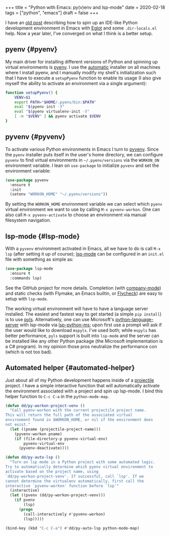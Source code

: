 +++
title = "Python with Emacs: py(v)env and lsp-mode"
date = 2020-02-18
tags = ["python", "emacs"]
draft = false
+++

I have an [old post](@/blog/eglot-python-ide.md) describing how
to spin up an IDE-like Python development environment in Emacs with
[Eglot](https://github.com/joaotavora/eglot) and some `.dir-locals.el`
help. Now a year later, I've converged on what I think is a better
setup.


## pyenv {#pyenv}

My main driver for installing different versions of Python and
spinning up virtual environments is [pyenv](https://github.com/pyenv/pyenv). I use the [automatic](https://github.com/pyenv/pyenv-installer)
installer on all machines where I install pyenv, and I manually
modify my shell's initialization such that I have to execute a
`setupPyenv` function to enable its usage (I also give myself the
ability to activate an environment via a single argument):

```bash
function setupPyenv() {
    VENV=$1
    export PATH="$HOME/.pyenv/bin:$PATH"
    eval "$(pyenv init -)"
    eval "$(pyenv virtualenv-init -)"
    [ -n "$VENV" ] && pyenv activate $VENV
}
```


## pyvenv {#pyvenv}

To activate various Python environments in Emacs I turn to
[pyvenv](https://github.com/jorgenschaefer/pyvenv). Since the `pyenv` installer puts itself in the user's home
directory, we can configure `pyvenv` to find virtual environments
in `~/.pyenv/versions` via the `WORKON_ON` environment variable.
I lean on `use-package` to initialize `pyvenv` and set the
environment variable:

```el
(use-package pyvenv
  :ensure t
  :init
  (setenv "WORKON_HOME" "~/.pyenv/versions"))
```

By setting the `WORKON_HOME` environment variable we can select
which `pyenv` virtual environment we want to use by calling `M-x
pyvenv-workon`. One can also call `M-x pyvenv-activate` to choose
an environment via manual filesystem navigation.


## lsp-mode {#lsp-mode}

With a `pyvenv` environment activated in Emacs, all we have to do
is call `M-x lsp` (after setting it up of course); [lsp-mode](https://github.com/emacs-lsp/lsp-mode) can be
configured in an `init.el` file with something as simple as:

```el
(use-package lsp-mode
  :ensure t
  :commands lsp)
```

See the GitHub project for more details. Completion (with
[company-mode](https://company-mode.github.io/)) and static checks (with Flymake, an Emacs builtin,
or [Flycheck](https://www.flycheck.org/en/latest/)) are easy to setup with `lsp-mode`.

The working virtual environment will have to have a language
server installed. The easiest and fastest way to get started (a
simple `pip install`) is to use [pyls](https://github.com/palantir/python-language-server). Alternatively, one can use
Microsoft's [python-language-server](https://github.com/microsoft/python-language-server) with lsp-mode via
[lsp-python-ms](https://github.com/emacs-lsp/lsp-python-ms); upon first use a prompt will ask if the user would
like to download `mspyls`. I've used both; while `mspyls` has
better performance, `pyls` support is built into `lsp-mode` and
the server can be installed like any other Python package (the
Microsoft implementation is a C# program). In my opinion those
pros neutralize the performance con (which is not too bad).


## Automated helper {#automated-helper}

Just about all of my Python development happens inside of a
[projectile](https://github.com/bbatsov/projectile) project. I have a simple interactive function that will
automatically activate the environment associated with a project
and spin up lsp-mode. I bind this helper function to `C-c C-a` in
the `python-mode-map`.

```el
(defun dd/py-workon-project-venv ()
  "Call pyenv-workon with the current projectile project name.
This will return the full path of the associated virtual
environment found in $WORKON_HOME, or nil if the environment does
not exist."
  (let ((pname (projectile-project-name)))
    (pyvenv-workon pname)
    (if (file-directory-p pyvenv-virtual-env)
        pyvenv-virtual-env
      (pyvenv-deactivate))))

(defun dd/py-auto-lsp ()
  "Turn on lsp mode in a Python project with some automated logic.
Try to automatically determine which pyenv virtual environment to
activate based on the project name, using
`dd/py-workon-project-venv'. If successful, call `lsp'. If we
cannot determine the virtualenv automatically, first call the
interactive `pyvenv-workon' function before `lsp'"
  (interactive)
  (let ((pvenv (dd/py-workon-project-venv)))
    (if pvenv
        (lsp)
      (progn
        (call-interactively #'pyvenv-workon)
        (lsp)))))

(bind-key (kbd "C-c C-a") #'dd/py-auto-lsp python-mode-map)
```
